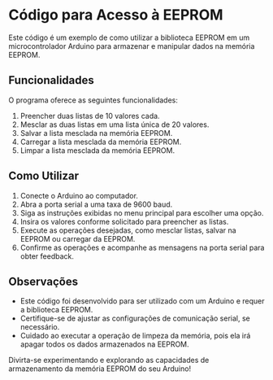 # Código para Acesso à EEPROM

Este código é um exemplo de como utilizar a biblioteca EEPROM em um microcontrolador Arduino para armazenar e manipular dados na memória EEPROM.

## Funcionalidades

O programa oferece as seguintes funcionalidades:

1. Preencher duas listas de 10 valores cada.
2. Mesclar as duas listas em uma lista única de 20 valores.
3. Salvar a lista mesclada na memória EEPROM.
4. Carregar a lista mesclada da memória EEPROM.
5. Limpar a lista mesclada da memória EEPROM.

## Como Utilizar

1. Conecte o Arduino ao computador.
2. Abra a porta serial a uma taxa de 9600 baud.
3. Siga as instruções exibidas no menu principal para escolher uma opção.
4. Insira os valores conforme solicitado para preencher as listas.
5. Execute as operações desejadas, como mesclar listas, salvar na EEPROM ou carregar da EEPROM.
6. Confirme as operações e acompanhe as mensagens na porta serial para obter feedback.

## Observações

- Este código foi desenvolvido para ser utilizado com um Arduino e requer a biblioteca EEPROM.
- Certifique-se de ajustar as configurações de comunicação serial, se necessário.
- Cuidado ao executar a operação de limpeza da memória, pois ela irá apagar todos os dados armazenados na EEPROM.

Divirta-se experimentando e explorando as capacidades de armazenamento da memória EEPROM do seu Arduino!
